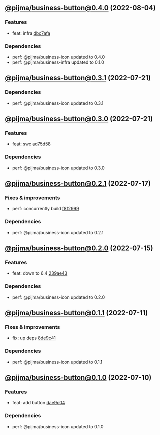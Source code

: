 ## [@pijma/business-button@0.4.0](https://github.com/qiwi/pijma-business/compare/2022.7.21-pijma.business-button.0.3.1-f0...2022.8.4-pijma.business-button.0.4.0-f0) (2022-08-04)

### Features
* feat: infra [dbc7afa](https://github.com/qiwi/pijma-business/commit/dbc7afa9f99b3f3ace2cbbc67e4e8d19bc0a5241)

### Dependencies
* perf: @pijma/business-icon updated to 0.4.0
* perf: @pijma/business-infra updated to 0.1.0

## [@pijma/business-button@0.3.1](https://github.com/qiwi/pijma-business/compare/2022.7.21-pijma.business-button.0.3.0-f0...2022.7.21-pijma.business-button.0.3.1-f0) (2022-07-21)

### Dependencies
* perf: @pijma/business-icon updated to 0.3.1

## [@pijma/business-button@0.3.0](https://github.com/qiwi/pijma-business/compare/2022.7.17-pijma.business-button.0.2.1-f0...2022.7.21-pijma.business-button.0.3.0-f0) (2022-07-21)

### Features
* feat: swc [ad75d58](https://github.com/qiwi/pijma-business/commit/ad75d5882b8e4b1f6f187a995be22cb379a9fe68)

### Dependencies
* perf: @pijma/business-icon updated to 0.3.0

## [@pijma/business-button@0.2.1](https://github.com/qiwi/pijma-business/compare/2022.7.15-pijma.business-button.0.2.0-f0...2022.7.17-pijma.business-button.0.2.1-f0) (2022-07-17)

### Fixes & improvements
* perf: concurrently build [f8f2999](https://github.com/qiwi/pijma-business/commit/f8f299922c9d0f997fcc2aafed095e2d8491bce2)

### Dependencies
* perf: @pijma/business-icon updated to 0.2.1

## [@pijma/business-button@0.2.0](https://github.com/qiwi/pijma-business/compare/2022.7.11-pijma.business-button.0.1.1-f0...2022.7.15-pijma.business-button.0.2.0-f0) (2022-07-15)

### Features
* feat: down to 6.4 [239ae43](https://github.com/qiwi/pijma-business/commit/239ae43f8743bbf0d4d2ac5c65f13b462bf832c9)

### Dependencies
* perf: @pijma/business-icon updated to 0.2.0

## [@pijma/business-button@0.1.1](https://github.com/qiwi/pijma-business/compare/2022.7.10-pijma.business-button.0.1.0-f0...2022.7.11-pijma.business-button.0.1.1-f0) (2022-07-11)

### Fixes & improvements
* fix: up deps [8de9c41](https://github.com/qiwi/pijma-business/commit/8de9c418fcc3c850f99d684bfa9c85fe41e5fe1c)

### Dependencies
* perf: @pijma/business-icon updated to 0.1.1

## [@pijma/business-button@0.1.0](https://github.com/qiwi/pijma-business/compare/undefined...2022.7.10-pijma.business-button.0.1.0-f0) (2022-07-10)

### Features
* feat: add button [dae9c04](https://github.com/qiwi/pijma-business/commit/dae9c04983e191245f883f12bdaf38448710f149)

### Dependencies
* perf: @pijma/business-icon updated to 0.1.0
